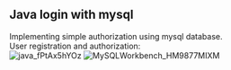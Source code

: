 ## Java login with mysql
Implementing simple authorization using mysql database.  
User registration and authorization:  
![java_fPtAx5hYOz](https://user-images.githubusercontent.com/20659925/183413983-41788111-f634-481b-a48e-a67ff36f4d66.gif)
![MySQLWorkbench_HM9877MIXM](https://user-images.githubusercontent.com/20659925/183414024-4900a32b-880c-40ab-afd6-5a470cb2ea88.gif)
